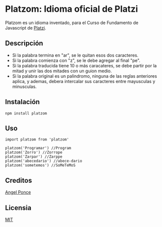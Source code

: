# Platzom: Idioma oficial de Platzi

Platzom es un idioma inventado, para el Curso de Fundamento de Javascript de [Platzi](https://platzi.com).

## Descripción

- Si la palabra termina en "ar", se le quitan esos dos caracteres. 
- Si la palabra comienza con "z", se le debe agregar al final "pe".
- Si la palabra traducida tiene 10 o más caracateres, se debe partir por la mitad y unir las dos mitades con un guion medio.
- Si la palabra original es un palindromo, ninguna de las reglas anteriores aplica, y ademas, debera intercalar sus caracteres entre mayusculas y minusculas.

## Instalación

```
npm install platzom
```

## Uso

```
import platzom from 'platzom'

platzom('Programar') //Program
platzom('Zorro') //Zorrope
platzom('Zarpar') //Zarppe
platzom('abecedario') //abece-dario
platzom('sometemos') //SoMeTeMoS
```

## Creditos

[Angel Ponce](https://twitter.com/@angelp11)

## Licensia

[MIT](https://opensource.org/licenses/MIT)